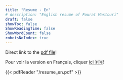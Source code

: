 ```yaml
---
title: "Resume - En"
# description: "English resume of Fourat Mastouri"
draft: false
showToc: false
ShowReadingTime: false
ShowWordCount: false
robotsNoIndex: true
---
```

Direct link to the [pdf file](https://fourat.dev/resume_en.pdf)!

Pour voir la version en Français, cliquer [ici 🇫🇷](/fr/cv)!

{{< pdfReader "/resume_en.pdf" >}}


<!-- ---
draft: false
layout: "staticpage"
title: "MY CV"
date: 2023-11-11
# tags: ["first"]
showToc: true
TocOpen: false
hidemeta: false
comments: false
# description: "Desc Text."
# canonicalURL: "https://canonical.url/to/page"
disableHLJS: false # to disable highlightjs
disableShare: false
hideSummary: false
searchHidden: false
ShowReadingTime: true
ShowBreadCrumbs: true
ShowPostNavLinks: true
ShowWordCount: false
ShowRssButtonInSectionTermList: true
UseHugoToc: true
cover:
    image: "<image path/url>" # image path/url
    alt: "<alt text>" # alt text
    caption: "<text>" # display caption under cover
    relative: false # when using page bundles set this to true
    hidden: true # only hide on current single page
# editPost:
#     URL: "https://github.com/<path_to_repo>/content"
#     Text: "Suggest Changes" # edit text
#     appendFilePath: true # to append file path to Edit link
---

Hello world -->